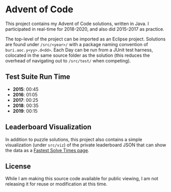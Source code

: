 # Advent of Code

This project contains my Advent of Code solutions, written in Java. 
I participated in real-time for 2018-2020, and also did 2015-2017 as practice.

The top-level of the project can be imported as an Eclipse project. 
Solutions are found under `/src/<year>/` with a package naming convention of `buri.aoc.y<yy>.d<dd>`. 
Each Day can be run from a JUnit test harness, colocated in the same source folder as the solution 
(this reduces the overhead of navigating out to `/src/test/` when competing).
 
## Test Suite Run Time

* **2015**: 00:45
* **2016**: 01:05
* **2017**: 00:25 
* **2018**: 00:35
* **2019**: 00:15

## Leaderboard Visualization
 
In addition to puzzle solutions, this project also contains a simple visualization (under `src/viz`) of the private leaderboard JSON 
that can show the data as a [Fastest Solve Times page](http://aoc.urizone.net).

## License

While I am making this source code available for public viewing, I am not releasing it for reuse or modification at this time.